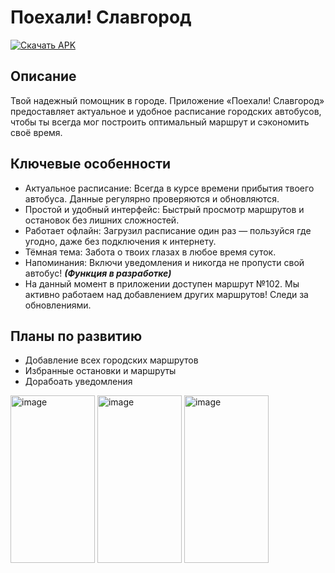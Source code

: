 # Поехали! Славгород
[![Скачать APK](https://img.shields.io/badge/Скачать-APK-success?style=for-the-badge&logo=android)](https://github.com/VseMirka200/Let-s-go-Slavgorod/releases/tag/Let-s-go-Slavgorod0.1.1)

## Описание
Твой надежный помощник в городе. Приложение «Поехали! Славгород» предоставляет актуальное и удобное расписание городских автобусов, чтобы ты всегда мог построить оптимальный маршрут и сэкономить своё время.

## Ключевые особенности
- Актуальное расписание: Всегда в курсе времени прибытия твоего автобуса. Данные регулярно проверяются и обновляются.
- Простой и удобный интерфейс: Быстрый просмотр маршрутов и остановок без лишних сложностей.
- Работает офлайн: Загрузил расписание один раз — пользуйся где угодно, даже без подключения к интернету.
- Тёмная тема: Забота о твоих глазах в любое время суток.
- Напоминания: Включи уведомления и никогда не пропусти свой автобус! ***(Функция в разработке)***
- На данный момент в приложении доступен маршрут №102. Мы активно работаем над добавлением других маршрутов! Следи за обновлениями.

## Планы по развитию
- Добавление всех городских маршрутов
- Избранные остановки и маршруты
- Дорабоать уведомления

<img width="135" height="267.25" alt="image" src="https://github.com/user-attachments/assets/670ed3bd-dc96-4fb8-a7fd-0611ec1ef79d" />  <img width="135" height="267.25" alt="image" src="https://github.com/user-attachments/assets/bf1a48b2-2700-4cc3-9f03-f5fca96cfdd8" />  <img width="135" height="267.25" alt="image" src="https://github.com/user-attachments/assets/db18d5bb-0c00-4d87-be60-635616395a96" />


